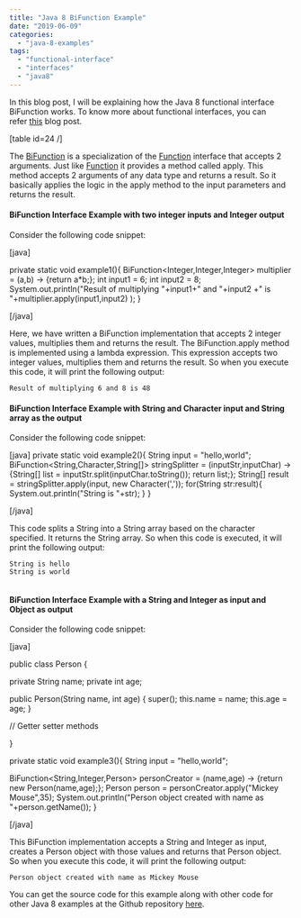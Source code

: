 ```yaml
---
title: "Java 8 BiFunction Example"
date: "2019-06-09"
categories: 
  - "java-8-examples"
tags: 
  - "functional-interface"
  - "interfaces"
  - "java8"
---
```


In this blog post, I will be explaining how the Java 8 functional interface BiFunction works. To know more about functional interfaces, you can refer [this](https://learnjava.co.in/what-is-a-functional-interface/) blog post.

\[table id=24 /\]

The [BiFunction](https://docs.oracle.com/javase/8/docs/api/java/util/function/BiFunction.html) is a specialization of the [Function](https://learnjava.co.in/java-8-function-interface-example/) interface that accepts 2 arguments. Just like [Function](https://learnjava.co.in/java-8-function-interface-example/) it provides a method called apply. This method accepts 2 arguments of any data type and returns a result. So it basically applies the logic in the apply method to the input parameters and returns the result.

#### BiFunction Interface Example with two integer inputs and Integer output

Consider the following code snippet:

\[java\]

private static void example1(){ BiFunction<Integer,Integer,Integer> multiplier = (a,b) -> {return a\*b;}; int input1 = 6; int input2 = 8; System.out.println("Result of multiplying "+input1+" and "+input2 +" is "+multiplier.apply(input1,input2) ); }

\[/java\]

Here, we have written a BiFunction implementation that accepts 2 integer values, multiplies them and returns the result. The BiFunction.apply method is implemented using a lambda expression. This expression accepts two integer values, multiplies them and returns the result. So when you execute this code, it will print the following output:

```
Result of multiplying 6 and 8 is 48
```

#### BiFunction Interface Example with String and Character input and String array as the output

Consider the following code snippet:

\[java\] private static void example2(){ String input = "hello,world"; BiFunction<String,Character,String\[\]> stringSplitter = (inputStr,inputChar) -> {String\[\] list = inputStr.split(inputChar.toString()); return list;}; String\[\] result = stringSplitter.apply(input, new Character(',')); for(String str:result){ System.out.println("String is "+str); } }

\[/java\]

This code splits a String into a String array based on the character specified. It returns the String array. So when this code is executed, it will print the following output:

```
String is hello
String is world


```

#### BiFunction Interface Example with a String and Integer as input and Object as output

Consider the following code snippet:

\[java\]

public class Person {

private String name; private int age;

public Person(String name, int age) { super(); this.name = name; this.age = age; }

// Getter setter methods

}

private static void example3(){ String input = "hello,world";

BiFunction<String,Integer,Person> personCreator = (name,age) -> {return new Person(name,age);}; Person person = personCreator.apply("Mickey Mouse",35); System.out.println("Person object created with name as "+person.getName()); }

\[/java\]

This BiFunction implementation accepts a String and Integer as input, creates a Person object with those values and returns that Person object. So when you execute this code, it will print the following output:

```
Person object created with name as Mickey Mouse
```

You can get the source code for this example along with other code for other Java 8 examples at the Github repository [here](https://github.com/learnjavawithreshma/Java8Demo).
